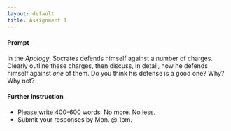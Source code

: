 ```yaml
---
layout: default
title: Assignment 1
---
```


#### Prompt ####

In the *Apology*, Socrates defends himself against a number of charges. Clearly outline these charges, then discuss, in detail, how he defends himself against *one* of them. Do you think his defense is a good one? Why? Why not? 


#### Further Instruction ####

+ Please write 400-600 words. No more. No less. 
+ Submit your responses by Mon. @ 1pm. 
 

